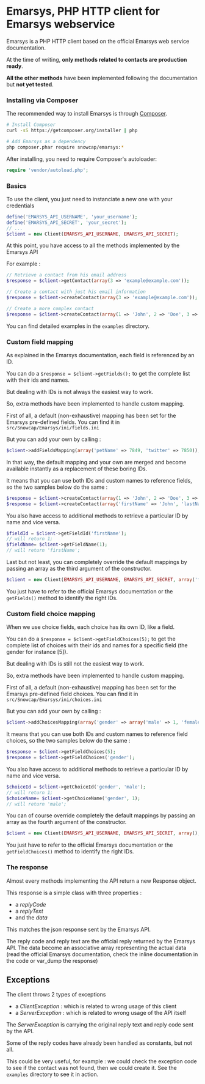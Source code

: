 Emarsys, PHP HTTP client for Emarsys webservice
================================================

Emarsys is a PHP HTTP client based on the official Emarsys web service documentation.

At the time of writing, __only methods related to contacts are production ready__.

__All the other methods__ have been implemented following the documentation but __not yet tested__.

### Installing via Composer

The recommended way to install Emarsys is through [Composer](http://getcomposer.org).

```bash
# Install Composer
curl -sS https://getcomposer.org/installer | php

# Add Emarsys as a dependency
php composer.phar require snowcap/emarsys:*
```

After installing, you need to require Composer's autoloader:

```php
require 'vendor/autoload.php';
```

### Basics

To use the client, you just need to instanciate a new one with your credentials

```php
define('EMARSYS_API_USERNAME', 'your_username');
define('EMARSYS_API_SECRET', 'your_secret');
// ...
$client = new Client(EMARSYS_API_USERNAME, EMARSYS_API_SECRET);
```

At this point, you have access to all the methods implemented by the Emarsys API

For example :

```php
// Retrieve a contact from his email address
$response = $client->getContact(array(3 => 'example@example.com'));

// Create a contact with just his email information
$response = $client->createContact(array(3 => 'example@example.com'));

// Create a more complex contact
$response = $client->createContact(array(1 => 'John', 2 => 'Doe', 3 => 'example@example.com'));
```

You can find detailed examples in the `examples` directory.

### Custom field mapping

As explained in the Emarsys documentation, each field is referenced by an ID.

You can do a `$response = $client->getFields();` to get the complete list with their ids and names.

But dealing with IDs is not always the easiest way to work.

So, extra methods have been implemented to handle custom mapping.

First of all, a default (non-exhaustive) mapping has been set for the Emarsys pre-defined fields.
You can find it in `src/Snowcap/Emarsys/ini/fields.ini`

But you can add your own by calling :

```php
$client->addFieldsMapping(array('petName' => 7849, 'twitter' => 7850));`
```

In that way, the default mapping and your own are merged and become available instantly as a replacement of these boring IDs.

It means that you can use both IDs and custom names to reference fields, so the two samples below do the same :

```php
$response = $client->createContact(array(1 => 'John', 2 => 'Doe', 3 => 'example@example.com'));
$response = $client->createContact(array('firstName' => 'John', 'lastName' => 'Doe', 'email' => 'example@example.com'));
```

You also have access to additional methods to retrieve a particular ID by name and vice versa.

```php
$fieldId = $client->getFieldId('firstName');
// will return 1;
$fieldName= $client->getFieldName(1);
// will return 'firstName';
```

Last but not least, you can completely override the default mappings by passing an array as the third argument of the constructor.

```php
$client = new Client(EMARSYS_API_USERNAME, EMARSYS_API_SECRET, array('firstName' => 1, 'lastName' => 2));
```

You just have to refer to the official Emarsys documentation or the `getFields()` method to identify the right IDs.

### Custom field choice mapping

When we use choice fields, each choice has its own ID, like a field.

You can do a `$response = $client->getFieldChoices(5);` to get the complete list of choices with their ids and names for a specific field (the gender for instance [5]).

But dealing with IDs is still not the easiest way to work.

So, extra methods have been implemented to handle custom mapping.

First of all, a default (non-exhaustive) mapping has been set for the Emarsys pre-defined field choices.
You can find it in `src/Snowcap/Emarsys/ini/choices.ini`

But you can add your own by calling :

```php
$client->addChoicesMapping(array('gender' => array('male' => 1, 'female' => 2)));`
```

It means that you can use both IDs and custom names to reference field choices, so the two samples below do the same :

```php
$response = $client->getFieldChoices(5);
$response = $client->getFieldChoices('gender');
```

You also have access to additional methods to retrieve a particular ID by name and vice versa.

```php
$choiceId = $client->getChoiceId('gender', 'male');
// will return 1;
$choiceName= $client->getChoiceName('gender', 1);
// will return 'male';
```

You can of course override  completely the default mappings by passing an array as the fourth argument of the constructor.

```php
$client = new Client(EMARSYS_API_USERNAME, EMARSYS_API_SECRET, array(), array('gender' => array('male' => 1, 'female' => 2)));
```

You just have to refer to the official Emarsys documentation or the `getFieldChoices()` method to identify the right IDs.

### The response

Almost every methods implementing the API return a new Response object.

This response is a simple class with three properties :

* a _replyCode_
* a _replyText_
* and the _data_

This matches the json response sent by the Emarsys API.

The reply code and reply text are the official reply returned by the Emarsys API.
The data become an associative array representing the actual data (read the official Emarsys documentation, check the inline documentation in the code or var_dump the response)

## Exceptions

The client throws 2 types of exceptions

* a _ClientException_ : which is related to wrong usage of this client
* a _ServerException_ : which is related to wrong usage of the API itself
 
The _ServerException_ is carrying the original reply text and reply code sent by the API.

Some of the reply codes have already been handled as constants, but not all.

This could be very useful, for example : we could check the exception code to see if the contact was not found, then we could create it. See the `examples` directory to see it in action.
